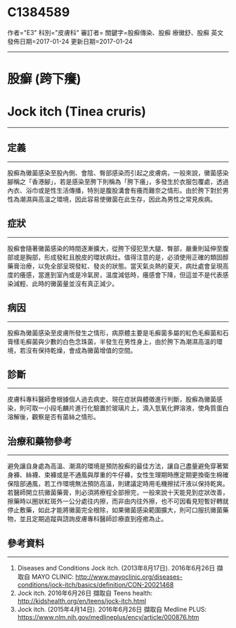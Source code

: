 # C1384589
作者="E3"
科別="皮膚科"
審訂者=
關鍵字=股癬傳染、股癬 療黴舒、股癬 英文
發佈日期=2017-01-24
更新日期=2017-01-24

----------
# 股癬 (跨下癢) 
# Jock itch (Tinea cruris) 
----------
## 定義
----------

股癬為黴菌感染至股內側、會陰、臀部感染而引起之皮膚病，一般來說，黴菌感染腳稱之「香港腳」，若是感染至胯下則稱為「胯下癢」，多發生於衣服包覆處，透過內衣、浴巾或是性生活傳播，特別是腹股溝會有癢而難奈之情形。由於胯下對於男性為潮濕與高溫之環境，因此容易使黴菌在此生存，因此為男性之常見疾病。 

## 症狀
----------

股癬會隨著黴菌感染的時間逐漸擴大，從胯下侵犯至大腿、臀部，嚴重則延伸至腹部或是胸部，形成發紅且脫皮的環狀病灶。值得注意的是，必須使用正確的類固醇藥膏治療，以免全部呈現發紅、發炎的狀態。當天氣炎熱的夏天，病灶處會呈現高度的癢感，當進到室內或是冷氣房，溫度減低時，癢感會下降，但這並不是代表感染減輕、此時的黴菌量並沒有真正減少。 

## 病因
----------

股癬為黴菌感染至皮膚所發生之情形，病原體主要是毛癬菌多屬的紅色毛癬菌和石膏樣毛癬菌與少數的白色念珠菌，半發生在男性身上，由於胯下為潮濕高溫的環境，若沒有保持乾燥，會成為黴菌增值的空間。

## 診斷
----------

皮膚科專科醫師會根據個人過去病史、現在症狀與體徵進行判斷，股癬為黴菌感染，則可取一小段毛麟片進行化驗置於玻璃片上，滴入氫氧化鉀溶液，使角質蛋白溶解後，觀察是否有菌絲之情形。

## 治療和藥物參考
----------

避免讓自身處為高溫、潮濕的環境是預防股癬的最佳方法，讓自己盡量避免穿著緊身褲、絲襪、束褲或是不通風與厚重的牛仔褲，女性生理期時應定期更換衛生棉確保陰部通風，若工作環境無法預防高溫，則建議定時用毛機擦拭汗液以保持乾爽。
若醫師開立抗黴菌藥膏，則必須將療程全部擦完，一般來說十天能見到症狀改善，擦藥時以圈狀紅斑外一公分處往内擦，而非由内往外擦，也不可因看見短暫好轉就停止敷藥，如此才能將黴菌完全根除，如果黴菌感染範圍擴大，則可口服抗黴菌藥物，並且定期追蹤與諮詢皮膚專科醫師診療直到痊癒為止。

## 參考資料
----------
1. Diseases and Conditions Jock itch. (2013年8月17日). 2016年6月26日 擷取自 MAYO CLINIC: http://www.mayoclinic.org/diseases-conditions/jock-itch/basics/definition/CON-20021468
2. Jock itch. 2016年6月26日 擷取自 Teens health: http://kidshealth.org/en/teens/jock-itch.html
3. Jock itch. (2015年4月14日). 2016年6月26日 擷取自 Medline PLUS: https://www.nlm.nih.gov/medlineplus/ency/article/000876.htm

